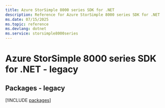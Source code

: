 ```yaml
---
title: Azure StorSimple 8000 series SDK for .NET
description: Reference for Azure StorSimple 8000 series SDK for .NET
ms.date: 07/15/2025
ms.topic: reference
ms.devlang: dotnet
ms.service: storsimple8000series
---
```

# Azure StorSimple 8000 series SDK for .NET - legacy
## Packages - legacy
[!INCLUDE [packages](storsimple-8000-series-index.md)]